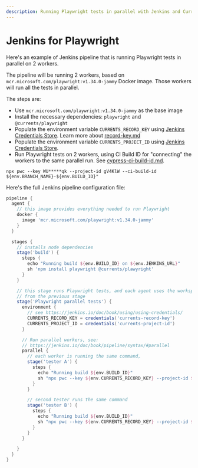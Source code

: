 ```yaml
---
description: Running Playwright tests in parallel with Jenkins and Currents Dashboard
---
```


# Jenkins for Playwright

Here's an example of Jenkins pipeline that is running Playwright tests in parallel on 2 workers.&#x20;

The pipeline will be running 2 workers, based on `mcr.microsoft.com/playwright:v1.34.0-jammy` Docker image. Those workers will run all the tests in parallel.

The steps are:

* Use `mcr.microsoft.com/playwright:v1.34.0-jammy` as the base image
* Install the necessary dependencies: `playwright` and `@currents/playwright`
* Populate the environment variable `CURRENTS_RECORD_KEY` using [Jenkins Credentials Store](https://jenkins.io/doc/book/using/using-credentials/). Learn more about [record-key.md](../guides/record-key.md "mention")
* Populate the environment variable `CURRENTS_PROJECT_ID` using [Jenkins Credentials Store](https://jenkins.io/doc/book/using/using-credentials/).
* Run Playwright tests on 2 workers, using CI Build ID for "connecting" the workers to the same parallel run. See [cypress-ci-build-id.md](../guides/cypress-ci-build-id.md "mention").

```
npx pwc --key WU*****qk --project-id gV4KlW --ci-build-id ${env.BRANCH_NAME}-${env.BUILD_ID}"
```

Here's the full Jenkins pipeline configuration file:

```groovy
pipeline {
  agent {
    // this image provides everything needed to run Playwright
    docker {
      image 'mcr.microsoft.com/playwright:v1.34.0-jammy'
    }
  }

  stages {
    // installs node dependencies
    stage('build') {
      steps {
        echo "Running build ${env.BUILD_ID} on ${env.JENKINS_URL}"
        sh 'npm install playwright @currents/plawyright'
      }
    }

    // this stage runs Playwright tests, and each agent uses the workspace
    // from the previous stage
    stage('Playwright parallel tests') {
      environment {
        // see https://jenkins.io/doc/book/using/using-credentials/
        CURRENTS_RECORD_KEY = credentials('currents-record-key')
        CURRENTS_PROJECT_ID = credentials('currents-project-id')
      }

      // Run parallel workers, see:
      // https://jenkins.io/doc/book/pipeline/syntax/#parallel
      parallel {
        // each worker is running the same command, 
        stage('tester A') {
          steps {
            echo "Running build ${env.BUILD_ID}"
            sh "npx pwc --key ${env.CURRENTS_RECORD_KEY} --project-id ${env.CURRENTS_RECORD_KEY} --ci-build-id ${env.BRANCH_NAME}-${env.BUILD_ID}"
          }
        }

        // second tester runs the same command
        stage('tester B') {
          steps {
            echo "Running build ${env.BUILD_ID}"
            sh "npx pwc --key ${env.CURRENTS_RECORD_KEY} --project-id ${env.CURRENTS_RECORD_KEY} --ci-build-id ${env.BRANCH_NAME}-${env.BUILD_ID}"
          }
        }
      }

    }
  }
}
```
